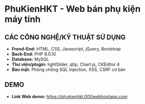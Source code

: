 # PhuKienHKT - Web bán phụ kiện máy tính

## CÁC CÔNG NGHỆ/KỸ THUẬT SỬ DỤNG
- **Frond-End:** HTML, CSS, Javascript, jQuery, Bootstrap
- **Back-End:** PHP 8.0.10
- **Database:** MySQL
- **Thư viện/plugin:** lightSlider, qtip, Chart.js, CKEditor 4
- **Bảo mật:** Phòng chống SQL Injection, XSS, CSRF cơ bản

## DEMO 
- **Link Web demo:** https://phukienhkt.000webhostapp.com
